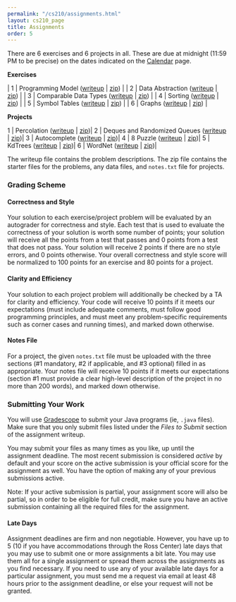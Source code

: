```yaml
---
permalink: "/cs210/assignments.html"
layout: cs210_page
title: Assignments
order: 5
---
```


There are 6 exercises and 6 projects in all. These are due at midnight (11:59 PM to be precise) on the dates indicated on the [Calendar](calendar.html) page.

**Exercises**

| 1 | Programming Model ([writeup](https://www.cs.umb.edu/~siyer/teaching/cs210/exercise1.pdf) \| [zip](https://www.cs.umb.edu/~siyer/teaching/cs210/exercise1.zip)) |
| 2 | Data Abstraction ([writeup](https://www.cs.umb.edu/~siyer/teaching/cs210/exercise2.pdf) \| [zip](https://www.cs.umb.edu/~siyer/teaching/cs210/exercise2.zip)) |
| 3 | Comparable Data Types ([writeup](https://www.cs.umb.edu/~siyer/teaching/cs210/exercise3.pdf) \| [zip](https://www.cs.umb.edu/~siyer/teaching/cs210/exercise3.zip)) |
| 4 | Sorting ([writeup](https://www.cs.umb.edu/~siyer/teaching/cs210/exercise4.pdf) \| [zip](https://www.cs.umb.edu/~siyer/teaching/cs210/exercise4.zip)) |
| 5 | Symbol Tables ([writeup](https://www.cs.umb.edu/~siyer/teaching/cs210/exercise5.pdf) \| [zip](https://www.cs.umb.edu/~siyer/teaching/cs210/exercise5.zip)) |
| 6 | Graphs ([writeup](https://www.cs.umb.edu/~siyer/teaching/cs210/exercise6.pdf) \| [zip](https://www.cs.umb.edu/~siyer/teaching/cs210/exercise6.zip)) |

**Projects**

1 | Percolation ([writeup](https://www.cs.umb.edu/~siyer/teaching/cs210/project1.pdf) \| [zip](https://www.cs.umb.edu/~siyer/teaching/cs210/project1.zip))|
2 | Deques and Randomized Queues ([writeup](https://www.cs.umb.edu/~siyer/teaching/cs210/project2.pdf) \| [zip](https://www.cs.umb.edu/~siyer/teaching/cs210/project2.zip))|
3 | Autocomplete ([writeup](https://www.cs.umb.edu/~siyer/teaching/cs210/project3.pdf) \| [zip](https://www.cs.umb.edu/~siyer/teaching/cs210/project3.zip))|
4 | 8 Puzzle ([writeup](https://www.cs.umb.edu/~siyer/teaching/cs210/project4.pdf) \| [zip](https://www.cs.umb.edu/~siyer/teaching/cs210/project4.zip))|
5 | KdTrees ([writeup](https://www.cs.umb.edu/~siyer/teaching/cs210/project5.pdf) \| [zip](https://www.cs.umb.edu/~siyer/teaching/cs210/project5.zip))|
6 | WordNet ([writeup](https://www.cs.umb.edu/~siyer/teaching/cs210/project6.pdf) \| [zip](https://www.cs.umb.edu/~siyer/teaching/cs210/project6.zip))|

The writeup file contains the problem descriptions. The zip file contains the starter files for the problems, any data files, and `notes.txt` file for projects.

### Grading Scheme

#### Correctness and Style

Your solution to each exercise/project problem will be evaluated by an autograder for correctness and style. Each test that is used to evaluate the correctness of your solution is worth some number of points; your solution will receive all the points from a test that passes and 0 points from a test that does not pass. Your solution will receive 2 points if there are no style errors, and 0 points otherwise. Your overall correctness and style score will be normalized to 100 points for an exercise and 80 points for a project.

#### Clarity and Efficiency

Your solution to each project problem will additionally be checked by a TA for clarity and efficiency. Your code will receive 10 points if it meets our expectations (must include adequate comments, must follow good programming principles, and must meet any problem-specific requirements such as corner cases and running times), and marked down otherwise.

#### Notes File

For a project, the given `notes.txt` file must be uploaded with the three sections (\#1 mandatory, \#2 if applicable, and \#3 optional) filled in as appropriate. Your notes file will receive 10 points if it meets our expectations (section \#1 must provide a clear high-level description of the project in no more than 200 words), and marked down otherwise.

### Submitting Your Work

You will use [Gradescope](https://gradescope.com/) to submit your Java programs (ie, `.java` files). Make sure that you only submit files listed under the *Files to Submit* section of the assignment writeup.

You may submit your files as many times as you like, up until the assignment deadline. The most recent submission is considered *active* by default and your score on the active submission is your official score for the assignment as well. You have the option of making any of your previous submissions active.

Note: If your active submission is partial, your assignment score will also be partial, so in order to be eligible for full credit, make sure you have an active submission containing all the required files for the assignment. 

#### Late Days

Assignment deadlines are firm and non negotiable. However, you have up to 5 (10 if you have accommodations through the Ross Center) late days that you may use to submit one or more assignments a bit late. You may use them all for a single assignment or spread them across the assignments as you find necessary. If you need to use any of your available late days for a particular assignment, you must send me a request via email at least 48 hours prior to the assignment deadline, or else your request will not be granted.

